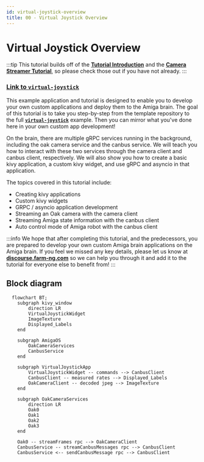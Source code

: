 ```yaml
---
id: virtual-joystick-overview
title: 00 - Virtual Joystick Overview
---
```


# Virtual Joystick Overview

:::tip
This tutorial builds off of the
[**Tutorial Introduction**](/docs/tutorials/introduction/tutorial-introduction) and the
[**Camera Streamer Tutorial**](/docs/tutorials/camera_streamer/camera-streamer-overview),
so please check those out if you have not already.
:::

### [Link to `virtual-joystick`](https://github.com/farm-ng/virtual-joystick)

This example application and tutorial is designed to enable you
to develop your own custom applications and deploy them to the
Amiga brain.
The goal of this tutorial is to take you step-by-step from the
template repository to the full
[**`virtual-joystick`**](https://github.com/farm-ng/virtual-joystick) example.
Then you can mirror what you've done here in your own custom app
development!

On the brain, there are multiple gRPC services running in the
background, including the oak camera service and the canbus
service.
We will teach you how to interact with these two services through
the camera client and canbus client, respectively.
We will also show you how to create a basic kivy application, a
custom kivy widget, and use gRPC and asyncio in that application.

The topics covered in this tutorial include:

- Creating kivy applications
- Custom kivy widgets
- GRPC / asyncio application development
- Streaming an Oak camera with the camera client
- Streaming Amiga state information with the canbus client
- Auto control mode of Amiga robot with the canbus client

:::info
We hope that after completing this tutorial, and the
predecessors, you are prepared to develop your own custom Amiga
brain applications on the Amiga brain.
If you feel we missed any key details, please let us know at
[**discourse.farm-ng.com**](https://discourse.farm-ng.com/) so we
can help you through it and add it to the tutorial for everyone
else to benefit from!
:::

## Block diagram

```mermaid
  flowchart BT;
    subgraph kivy_window
        direction LR
        VirtualJoystickWidget
        ImageTexture
        Displayed_Labels
    end

    subgraph AmigaOS
        OakCameraServices
        CanbusService
    end

    subgraph VirtualJoystickApp
        VirtualJoystickWidget -- commands --> CanbusClient
        CanbusClient -- measured rates --> Displayed_Labels
        OakCameraClient -- decoded jpeg --> ImageTexture
    end

    subgraph OakCameraServices
        direction LR
        Oak0
        Oak1
        Oak2
        Oak3
    end

    Oak0 -- streamFrames rpc --> OakCameraClient
    CanbusService -- streamCanbusMessages rpc --> CanbusClient
    CanbusService <-- sendCanbusMessage rpc --> CanbusClient
```
